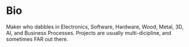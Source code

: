 # Bio

Maker who dabbles in Electronics, Software, Hardware, Wood, Metal, 3D, AI, and Business Processes.  Projects are usually multi-dicipline, and sometimes FAR out there. 
 
